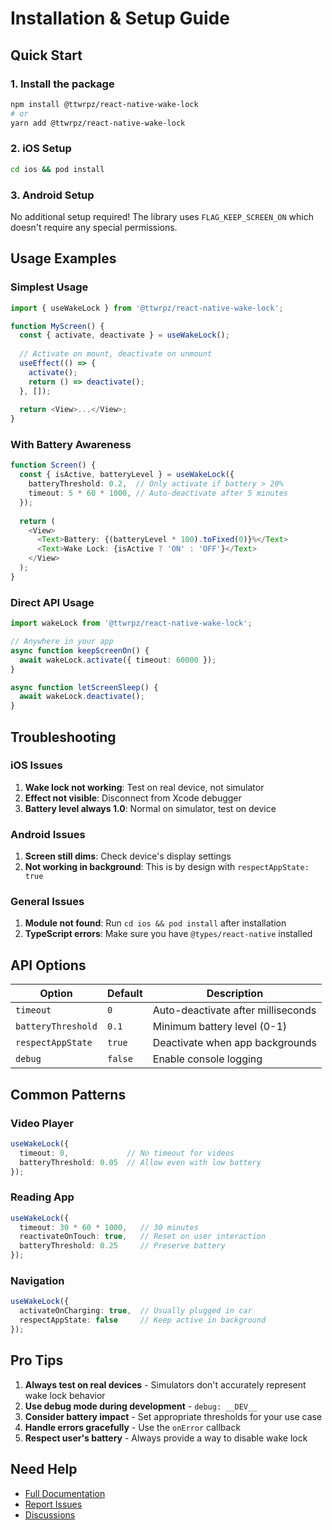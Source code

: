 # Installation & Setup Guide

## Quick Start

### 1. Install the package

```bash
npm install @ttwrpz/react-native-wake-lock
# or
yarn add @ttwrpz/react-native-wake-lock
```

### 2. iOS Setup

```bash
cd ios && pod install
```

### 3. Android Setup

No additional setup required! The library uses `FLAG_KEEP_SCREEN_ON` which doesn't require any special permissions.

## Usage Examples

### Simplest Usage

```typescript jsx
import { useWakeLock } from '@ttwrpz/react-native-wake-lock';

function MyScreen() {
  const { activate, deactivate } = useWakeLock();
  
  // Activate on mount, deactivate on unmount
  useEffect(() => {
    activate();
    return () => deactivate();
  }, []);
  
  return <View>...</View>;
}
```

### With Battery Awareness

```typescript jsx
function Screen() {
  const { isActive, batteryLevel } = useWakeLock({
    batteryThreshold: 0.2,  // Only activate if battery > 20%
    timeout: 5 * 60 * 1000, // Auto-deactivate after 5 minutes
  });
  
  return (
    <View>
      <Text>Battery: {(batteryLevel * 100).toFixed(0)}%</Text>
      <Text>Wake Lock: {isActive ? 'ON' : 'OFF'}</Text>
    </View>
  );
}
```

### Direct API Usage

```typescript
import wakeLock from '@ttwrpz/react-native-wake-lock';

// Anywhere in your app
async function keepScreenOn() {
  await wakeLock.activate({ timeout: 60000 });
}

async function letScreenSleep() {
  await wakeLock.deactivate();
}
```

## Troubleshooting

### iOS Issues

1. **Wake lock not working**: Test on real device, not simulator
2. **Effect not visible**: Disconnect from Xcode debugger
3. **Battery level always 1.0**: Normal on simulator, test on device

### Android Issues

1. **Screen still dims**: Check device's display settings
2. **Not working in background**: This is by design with `respectAppState: true`

### General Issues

1. **Module not found**: Run `cd ios && pod install` after installation
2. **TypeScript errors**: Make sure you have `@types/react-native` installed

## API Options

| Option             | Default | Description                        |
|--------------------|---------|------------------------------------|
| `timeout`          | `0`     | Auto-deactivate after milliseconds |
| `batteryThreshold` | `0.1`   | Minimum battery level (0-1)        |
| `respectAppState`  | `true`  | Deactivate when app backgrounds    |
| `debug`            | `false` | Enable console logging             |

## Common Patterns

### Video Player
```typescript
useWakeLock({ 
  timeout: 0,             // No timeout for videos
  batteryThreshold: 0.05  // Allow even with low battery
});
```

### Reading App
```typescript
useWakeLock({
  timeout: 30 * 60 * 1000,   // 30 minutes
  reactivateOnTouch: true,   // Reset on user interaction
  batteryThreshold: 0.25     // Preserve battery
});
```

### Navigation
```typescript
useWakeLock({
  activateOnCharging: true,  // Usually plugged in car
  respectAppState: false     // Keep active in background
});
```

## Pro Tips

1. **Always test on real devices** - Simulators don't accurately represent wake lock behavior
2. **Use debug mode during development** - `debug: __DEV__`
3. **Consider battery impact** - Set appropriate thresholds for your use case
4. **Handle errors gracefully** - Use the `onError` callback
5. **Respect user's battery** - Always provide a way to disable wake lock

## Need Help

- [Full Documentation](https://github.com/ttwrpz/react-native-wake-lock#readme)
- [Report Issues](https://github.com/ttwrpz/react-native-wake-lock/issues)
- [Discussions](https://github.com/ttwrpz/react-native-wake-lock/discussions)
